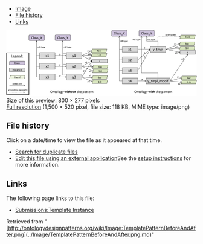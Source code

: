 * [Image](../Image/TemplatePatternBeforeAndAfter.png.md#file)
* [File history](../Image/TemplatePatternBeforeAndAfter.png.md#filehistory)
* [Links](../Image/TemplatePatternBeforeAndAfter.png.md#filelinks)

[![Image:TemplatePatternBeforeAndAfter.png](../images/thumb/4/4c/TemplatePatternBeforeAndAfter.png/800px-TemplatePatternBeforeAndAfter.png)](../images/4/4c/TemplatePatternBeforeAndAfter.png)  
Size of this preview: 800 × 277 pixels  
[Full resolution](../images/4/4c/TemplatePatternBeforeAndAfter.png)‎ (1,500 × 520 pixel, file size: 118 KB, MIME type: image/png)

## File history

Click on a date/time to view the file as it appeared at that time.



  
* [Search for duplicate files](http://ontologydesignpatterns.org/wiki/Special:FileDuplicateSearch/TemplatePatternBeforeAndAfter.png "Special:FileDuplicateSearch/TemplatePatternBeforeAndAfter.png")
* [Edit this file using an external application](http://ontologydesignpatterns.org/wiki/index.php?title=Image:TemplatePatternBeforeAndAfter.png&action=edit&externaledit=true&mode=file "Image:TemplatePatternBeforeAndAfter.png")See the [setup instructions](http://www.mediawiki.org/wiki/Manual:External_editors "http://www.mediawiki.org/wiki/Manual:External_editors") for more information.

## Links



The following page links to this file:


* [Submissions:Template Instance](../Submissions/Template_Instance.md "Submissions:Template Instance")


Retrieved from "[http://ontologydesignpatterns.org/wiki/Image:TemplatePatternBeforeAndAfter.png](../Image/TemplatePatternBeforeAndAfter.png.md)"